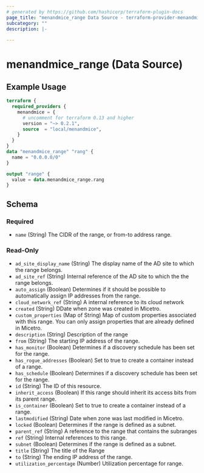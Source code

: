 ```yaml
---
# generated by https://github.com/hashicorp/terraform-plugin-docs
page_title: "menandmice_range Data Source - terraform-provider-menandmice"
subcategory: ""
description: |-
  
---
```


# menandmice_range (Data Source)



## Example Usage

```terraform
terraform {
  required_providers {
    menandmice = {
      # uncomment for terraform 0.13 and higher
      version = "~> 0.2.1",
      source  = "local/menandmice",
    }
  }
}
data "menandmice_range" "rang" {
  name = "0.0.0.0/0"
}

output "range" {
  value = data.menandmice_range.rang
}
```

<!-- schema generated by tfplugindocs -->
## Schema

### Required

- `name` (String) The CIDR of the range, or from-to address range.

### Read-Only

- `ad_site_display_name` (String) The display name of the AD site to which the range belongs.
- `ad_site_ref` (String) Internal reference of the AD site to which the the range belongs.
- `auto_assign` (Boolean) Determines if it should be possible to automatically assign IP addresses from the range.
- `cloud_network_ref` (String) A internal reference to its cloud network
- `created` (String) DDate when zone was created in Micetro.
- `custom_properties` (Map of String) Map of custom properties associated with this range. You can only assign properties that are already defined in Micetro.
- `description` (String) Description of the range
- `from` (String) The starting IP address of the range.
- `has_monitor` (Boolean) Determines if a discovery schedule has been set for the range.
- `has_rogue_addresses` (Boolean) Set to true to create a container instead of a range.
- `has_schedule` (Boolean) Determines if a discovery schedule has been set for the range.
- `id` (String) The ID of this resource.
- `inherit_access` (Boolean) If this range should inherit its access bits from its parent range.
- `is_container` (Boolean) Set to true to create a container instead of a range.
- `lastmodified` (String) Date when zone was last modified in Micetro.
- `locked` (Boolean) Determines if the range is defined as a subnet.
- `parent_ref` (String) A reference to the range that contains the subranges
- `ref` (String) Internal references to this range.
- `subnet` (Boolean) Determines if the range is defined as a subnet.
- `title` (String) The title of the Range
- `to` (String) The ending IP address of the range.
- `utilization_percentage` (Number) Utilization percentage for range.



